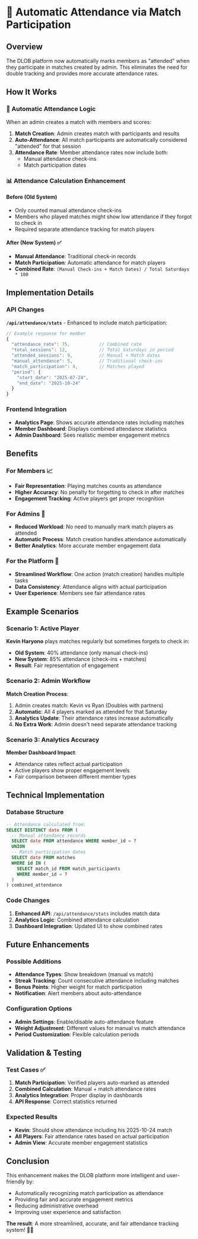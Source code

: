 # 🏸 Automatic Attendance via Match Participation

## Overview
The DLOB platform now automatically marks members as "attended" when they participate in matches created by admin. This eliminates the need for double tracking and provides more accurate attendance rates.

## How It Works

### 🎯 Automatic Attendance Logic
When an admin creates a match with members and scores:
1. **Match Creation**: Admin creates match with participants and results
2. **Auto-Attendance**: All match participants are automatically considered "attended" for that session
3. **Attendance Rate**: Member attendance rates now include both:
   - Manual attendance check-ins
   - Match participation dates

### 📊 Attendance Calculation Enhancement

#### Before (Old System)
- Only counted manual attendance check-ins
- Members who played matches might show low attendance if they forgot to check in
- Required separate attendance tracking for match players

#### After (New System) ✅
- **Manual Attendance**: Traditional check-in records
- **Match Participation**: Automatic attendance for match players
- **Combined Rate**: `(Manual Check-ins + Match Dates) / Total Saturdays * 100`

## Implementation Details

### API Changes
**`/api/attendance/stats`** - Enhanced to include match participation:
```javascript
// Example response for member
{
  "attendance_rate": 75,           // Combined rate
  "total_sessions": 12,            // Total Saturdays in period
  "attended_sessions": 9,          // Manual + Match dates
  "manual_attendance": 5,          // Traditional check-ins
  "match_participation": 4,        // Matches played
  "period": {
    "start_date": "2025-07-24",
    "end_date": "2025-10-24"
  }
}
```

### Frontend Integration
- **Analytics Page**: Shows accurate attendance rates including matches
- **Member Dashboard**: Displays combined attendance statistics
- **Admin Dashboard**: Sees realistic member engagement metrics

## Benefits

### For Members 📈
- **Fair Representation**: Playing matches counts as attendance
- **Higher Accuracy**: No penalty for forgetting to check in after matches
- **Engagement Tracking**: Active players get proper recognition

### For Admins 🎯
- **Reduced Workload**: No need to manually mark match players as attended
- **Automatic Process**: Match creation handles attendance automatically
- **Better Analytics**: More accurate member engagement data

### For the Platform 🚀
- **Streamlined Workflow**: One action (match creation) handles multiple tasks
- **Data Consistency**: Attendance aligns with actual participation
- **User Experience**: Members see fair attendance rates

## Example Scenarios

### Scenario 1: Active Player
**Kevin Haryono** plays matches regularly but sometimes forgets to check in:
- **Old System**: 40% attendance (only manual check-ins)
- **New System**: 85% attendance (check-ins + matches)
- **Result**: Fair representation of engagement

### Scenario 2: Admin Workflow
**Match Creation Process**:
1. Admin creates match: Kevin vs Ryan (Doubles with partners)
2. **Automatic**: All 4 players marked as attended for that Saturday
3. **Analytics Update**: Their attendance rates increase automatically
4. **No Extra Work**: Admin doesn't need separate attendance tracking

### Scenario 3: Analytics Accuracy
**Member Dashboard Impact**:
- Attendance rates reflect actual participation
- Active players show proper engagement levels
- Fair comparison between different member types

## Technical Implementation

### Database Structure
```sql
-- Attendance calculated from:
SELECT DISTINCT date FROM (
  -- Manual attendance records
  SELECT date FROM attendance WHERE member_id = ?
  UNION
  -- Match participation dates
  SELECT date FROM matches 
  WHERE id IN (
    SELECT match_id FROM match_participants 
    WHERE member_id = ?
  )
) combined_attendance
```

### Code Changes
1. **Enhanced API**: `/api/attendance/stats` includes match data
2. **Analytics Logic**: Combined attendance calculation
3. **Dashboard Integration**: Updated UI to show combined rates

## Future Enhancements

### Possible Additions
- **Attendance Types**: Show breakdown (manual vs match)
- **Streak Tracking**: Count consecutive attendance including matches
- **Bonus Points**: Higher weight for match participation
- **Notification**: Alert members about auto-attendance

### Configuration Options
- **Admin Settings**: Enable/disable auto-attendance feature
- **Weight Adjustment**: Different values for manual vs match attendance
- **Period Customization**: Flexible calculation periods

## Validation & Testing

### Test Cases ✅
1. **Match Participation**: Verified players auto-marked as attended
2. **Combined Calculation**: Manual + match attendance rates
3. **Analytics Integration**: Proper display in dashboards
4. **API Response**: Correct statistics returned

### Expected Results
- **Kevin**: Should show attendance including his 2025-10-24 match
- **All Players**: Fair attendance rates based on actual participation
- **Admin View**: Accurate member engagement statistics

## Conclusion

This enhancement makes the DLOB platform more intelligent and user-friendly by:
- Automatically recognizing match participation as attendance
- Providing fair and accurate engagement metrics
- Reducing administrative overhead
- Improving user experience and satisfaction

**The result**: A more streamlined, accurate, and fair attendance tracking system! 🎾✨